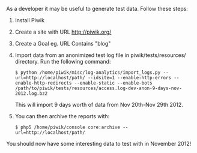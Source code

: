 As a developer it may be useful to generate test data. Follow these steps:

1. 	Install Piwik
2. 	Create a site with URL http://piwik.org/
3. 	Create a Goal eg. URL Contains "blog"
4. 	Import data from an anonimized test log file in piwik/tests/resources/ directory. Run the following command:

		$ python /home/piwik/misc/log-analytics/import_logs.py --url=http://localhost/path/ --idsite=1 --enable-http-errors --enable-http-redirects --enable-static --enable-bots /path/to/piwik/tests/resources/access.log-dev-anon-9-days-nov-2012.log.bz2 

	This will import 9 days worth of data from Nov 20th-Nov 29th 2012.

5.	You can then archive the reports with:

        $ php5 /home/piwik/console core:archive --url=http://localhost/path/

You should now have some interesting data to test with in November 2012!
